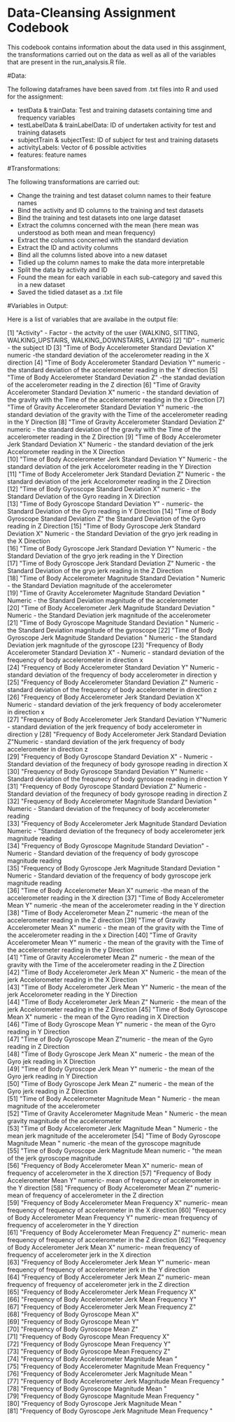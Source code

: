 Data-Cleansing Assignment Codebook
==============

This codebook contains information about the data used in this assginment, the transformations carried out on the data as well as all of the variables that are present in the run_analysis.R file.

#Data:

The following dataframes have been saved from .txt files into R and used for the assignment:

* testData & trainData: Test and training datasets containing time and frequency variables
* testLabelData & trainLabelData: ID of undertaken activity for test and training datasets
* subjectTrain & subjectTest: ID of subject for test and training datasets
* activityLabels: Vector of 6 possible activities
* features: feature names 

#Transformations:

The following transformations are carried out:

* Change the training and test dataset column names to their feature names
* Bind the activity and ID columns to the training and test datasets
* Bind the training and test datasets into one large dataset
* Extract the columns concerned with the mean (here mean was understood as both mean and mean frequency)
* Extract the columns concerned with the standard deviation
* Extract the ID and activity columns
* Bind all the columns listed above into a new dataset
* Tidied up the column names to make the data more interpretable 
* Split the data by activity and ID
* Found the mean for each variable in each sub-category and saved this in a new dataset
* Saved the tidied dataset as a .txt file

#Variables in Output:

Here is a list of variables that are availabe in the output file:

 [1] "Activity" - Factor - the actvity of the user {WALKING, SITTING, WALKING_UPSTAIRS, WALKING_DOWNSTAIRS, LAYING}
 [2] "ID" - numeric - the subject ID
 [3] "Time of Body Accelerometer  Standard Deviation X" numeric -the standard deviation of the accelerometer reading in the X direction
 [4] "Time of Body Accelerometer  Standard Deviation Y" numeric -the standard deviation of the accelerometer reading in the Y direction
 [5] "Time of Body Accelerometer  Standard Deviation Z" -the standad deviation of the accelerometer reading in the Z direction
 [6] "Time of Gravity Accelerometer  Standard Deviation X" numeric - the standard deviation of the gravity with the Time of the accelerometer reading in the x Direction
 [7] "Time of Gravity Accelerometer  Standard Deviation Y" numeric -the standard deviation of the gravity with the Time of the accelerometer reading in the Y Direction
 [8] "Time of Gravity Accelerometer  Standard Deviation Z" numeric - the standard deviation of the gravity with the Time of the accelerometer reading in the Z Direction
 [9] "Time of Body Accelerometer Jerk Standard Deviation X" Numeric - the standard deviation of the jerk Accelorometer reading in the X Direction              
[10] "Time of Body Accelerometer Jerk Standard Deviation Y" Numeric - the standard deviation of the jerk Accelorometer reading in the Y Direction         
[11] "Time of Body Accelerometer Jerk Standard Deviation Z" Numeric - the standard deviation of the jerk Accelorometer reading in the Z Direction          
[12] "Time of Body Gyroscope  Standard Deviation X" numeric - the Standard Deviation of the Gyro reading in X Direction  
[13] "Time of Body Gyroscope  Standard Deviation Y" - numeric- the Standard Deviation of the Gyro reading in Y Direction
[14] "Time of Body Gyroscope  Standard Deviation Z" the Standard Deviation of the Gyro reading in Z Direction
[15] "Time of Body Gyroscope Jerk Standard Deviation X"  Numeric - the Standard Deviation of the gryo jerk reading in the X Direction                  
[16] "Time of Body Gyroscope Jerk Standard Deviation Y"  Numeric - the Standard Deviation of the gryo jerk reading in the Y Direction                  
[17] "Time of Body Gyroscope Jerk Standard Deviation Z" Numeric - the Standard Deviation of the gryo jerk reading in the Z Direction                  
[18] "Time of Body Accelerometer  Magnitude Standard Deviation "  Numeric - the Standard Deviation magnitude of the accelerometer       
[19] "Time of Gravity Accelerometer  Magnitude Standard Deviation "  Numeric - the Standard Deviation magnitude of the accelerometer     
[20] "Time of Body Accelerometer Jerk Magnitude Standard Deviation " Numeric - the Standard Deviation jerk magnitude of the accelerometer       
[21] "Time of Body Gyroscope  Magnitude Standard Deviation "  Numeric - the Standard Deviation magnitude of the gyroscope
[22] "Time of Body Gyroscope Jerk Magnitude Standard Deviation " Numeric - the Standard Deviation jerk magnitude of the gyroscope
[23] "Frequency of Body Accelerometer  Standard Deviation X" - Numeric - standard deviation of the frequency of body accelerometer in direction x          
[24] "Frequency of Body Accelerometer  Standard Deviation Y" Numeric - standard deviation of the frequency of body accelerometer in direction y            
[25] "Frequency of Body Accelerometer  Standard Deviation Z"  Numeric - standard deviation of the frequency of body accelerometer in direction z           
[26] "Frequency of Body Accelerometer Jerk Standard Deviation X"  Numeric - standard deviation of the jerk frequency of body accelerometer in direction x             
[27] "Frequency of Body Accelerometer Jerk Standard Deviation Y"Numeric - standard deviation of the jerk frequency of body accelerometer in direction y
[28] "Frequency of Body Accelerometer Jerk Standard Deviation Z"Numeric - standard deviation of the jerk frequency of body accelerometer in direction z       
[29] "Frequency of Body Gyroscope  Standard Deviation X" - Numeric - Standard deviation of the frequnecy of body gyrosope reading in direction X              
[30] "Frequency of Body Gyroscope  Standard Deviation Y"  Numeric -Standard deviation of the frequnecy of body gyrosope reading in direction Y               
[31] "Frequency of Body Gyroscope  Standard Deviation Z"  Numeric -  Standard deviation of the frequnecy of body gyrosope reading in direction Z               
[32] "Frequency of Body Accelerometer  Magnitude Standard Deviation " Numeric - Standard deviation of the frequnecy of body accelerometer reading             
[33] "Frequency of Body Accelerometer Jerk Magnitude Standard Deviation  Numeric - "Standard deviation of the frequnecy of body accelerometer jerk magnitude reading             
[34] "Frequency of Body Gyroscope  Magnitude Standard Deviation" - Numeric - Standard deviation of the frequency of body gyroscope magnitude reading        
[35] "Frequency of Body Gyroscope Jerk Magnitude Standard Deviation " Numeric - Standard deviation of the frequency of body gyroscope jerk magnitude reading           
[36] "Time of Body Accelerometer  Mean X" numeric -the mean of the accelerometer reading in the X direction
[37] "Time of Body Accelerometer  Mean Y" numeric -the mean of the accelerometer reading in the Y direction
[38] "Time of Body Accelerometer  Mean Z" numeric -the mean of the accelerometer reading in the Z direction
[39] "Time of Gravity Accelerometer  Mean X" numeric - the mean of the gravity with the Time of the accelerometer reading in the x Direction
[40] "Time of Gravity Accelerometer  Mean Y" numeric - the mean of the gravity with the Time of the accelerometer reading in the y Direction                           
[41] "Time of Gravity Accelerometer  Mean Z" numeric - the mean of the gravity with the Time of the accelerometer reading in the Z Direction                         
[42] "Time of Body Accelerometer Jerk Mean X" Numeric - the mean  of the jerk Accelorometer reading in the X Direction   
[43] "Time of Body Accelerometer Jerk Mean Y" Numeric - the mean  of the jerk Accelorometer reading in the Y Direction  
[44] "Time of Body Accelerometer Jerk Mean Z" Numeric - the mean  of the jerk Accelorometer reading in the Z Direction
[45] "Time of Body Gyroscope  Mean X" numeric - the mean of the Gyro reading in X Direction  
[46] "Time of Body Gyroscope  Mean Y" numeric - the mean of the Gyro reading in Y Direction  
[47] "Time of Body Gyroscope  Mean Z"numeric - the mean of the Gyro reading in Z Direction  
[48] "Time of Body Gyroscope Jerk Mean X" numeric - the mean of the Gyro jek reading in X Direction  
[49] "Time of Body Gyroscope Jerk Mean Y" numeric - the mean of the Gyro jerk reading in Y Direction        
[50] "Time of Body Gyroscope Jerk Mean Z" numeric - the mean of the Gyro jerk reading in Z Direction               
[51] "Time of Body Accelerometer  Magnitude Mean " Numeric - the mean magnitude of the accelerometer                     
[52] "Time of Gravity Accelerometer  Magnitude Mean "  Numeric - the mean gravity magnitude of the accelerometer   
[53] "Time of Body Accelerometer Jerk Magnitude Mean "  Numeric - the mean jerk magnitude of the accelerometer 
[54] "Time of Body Gyroscope  Magnitude Mean " numeric -the mean of the gyroscope magnitude  
[55] "Time of Body Gyroscope Jerk Magnitude Mean numeric - "the mean of the jerk gyroscope magnitude  
[56] "Frequency of Body Accelerometer  Mean X" numeric- mean of frequency of accelerometer in the X direction
[57] "Frequency of Body Accelerometer  Mean Y" numeric- mean of frequency of accelerometer in the Y direction
[58] "Frequency of Body Accelerometer  Mean Z" numeric- mean of frequency of accelerometer in the Z direction        
[59] "Frequency of Body Accelerometer  Mean Frequency X" numeric- mean frequency of frequency of accelerometer in the X direction
[60] "Frequency of Body Accelerometer  Mean Frequency Y" numeric- mean frequency of frequency of accelerometer in the Y direction               
[61] "Frequency of Body Accelerometer  Mean Frequency Z" numeric- mean frequency of frequency of accelerometer in the Z direction
[62] "Frequency of Body Accelerometer Jerk Mean X" numeric- mean frequency of frequency of accelerometer jerk in the X direction                    
[63] "Frequency of Body Accelerometer Jerk Mean Y" numeric- mean frequency of frequency of accelerometer jerk in the Y direction                    
[64] "Frequency of Body Accelerometer Jerk Mean Z" numeric- mean frequency of frequency of accelerometer jerk in the Z direction                    
[65] "Frequency of Body Accelerometer Jerk Mean Frequency X"             
[66] "Frequency of Body Accelerometer Jerk Mean Frequency Y"             
[67] "Frequency of Body Accelerometer Jerk Mean Frequency Z"             
[68] "Frequency of Body Gyroscope  Mean X"                               
[69] "Frequency of Body Gyroscope  Mean Y"                               
[70] "Frequency of Body Gyroscope  Mean Z"                               
[71] "Frequency of Body Gyroscope  Mean Frequency X"                     
[72] "Frequency of Body Gyroscope  Mean Frequency Y"                     
[73] "Frequency of Body Gyroscope  Mean Frequency Z"                     
[74] "Frequency of Body Accelerometer  Magnitude Mean "                  
[75] "Frequency of Body Accelerometer  Magnitude Mean Frequency "        
[76] "Frequency of Body Accelerometer Jerk Magnitude Mean "              
[77] "Frequency of Body Accelerometer Jerk Magnitude Mean Frequency "    
[78] "Frequency of Body Gyroscope  Magnitude Mean "                      
[79] "Frequency of Body Gyroscope  Magnitude Mean Frequency "            
[80] "Frequency of Body Gyroscope Jerk Magnitude Mean "                  
[81] "Frequency of Body Gyroscope Jerk Magnitude Mean Frequency "        
